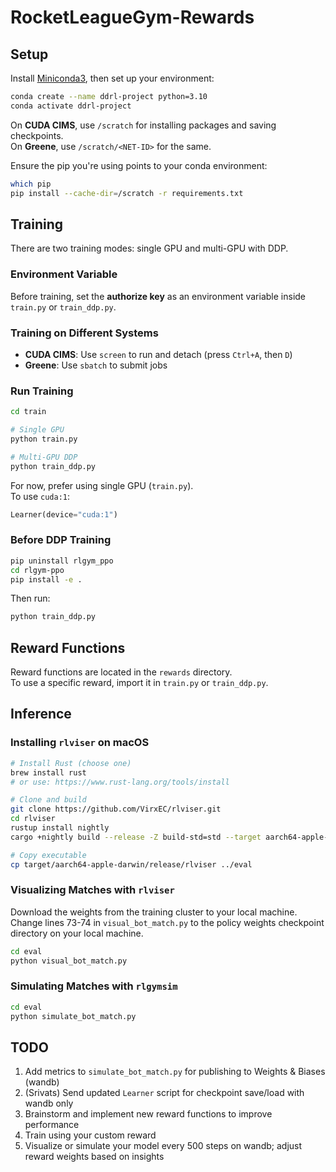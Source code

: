 # RocketLeagueGym-Rewards

## Setup

Install [Miniconda3](https://www.anaconda.com/docs/getting-started/miniconda/install), then set up your environment:

```bash
conda create --name ddrl-project python=3.10
conda activate ddrl-project
```

On **CUDA CIMS**, use `/scratch` for installing packages and saving checkpoints.  
On **Greene**, use `/scratch/<NET-ID>` for the same.

Ensure the pip you're using points to your conda environment:

```bash
which pip
pip install --cache-dir=/scratch -r requirements.txt
```

## Training

There are two training modes: single GPU and multi-GPU with DDP.

### Environment Variable

Before training, set the **authorize key** as an environment variable inside `train.py` or `train_ddp.py`.

### Training on Different Systems

- **CUDA CIMS**: Use `screen` to run and detach (press `Ctrl+A`, then `D`)
- **Greene**: Use `sbatch` to submit jobs

### Run Training

```bash
cd train

# Single GPU
python train.py

# Multi-GPU DDP
python train_ddp.py
```

For now, prefer using single GPU (`train.py`).  
To use `cuda:1`:

```python
Learner(device="cuda:1")
```

### Before DDP Training

```bash
pip uninstall rlgym_ppo
cd rlgym-ppo
pip install -e .
```

Then run:

```bash
python train_ddp.py
```

## Reward Functions

Reward functions are located in the `rewards` directory.  
To use a specific reward, import it in `train.py` or `train_ddp.py`.

## Inference

### Installing `rlviser` on macOS

```bash
# Install Rust (choose one)
brew install rust
# or use: https://www.rust-lang.org/tools/install

# Clone and build
git clone https://github.com/VirxEC/rlviser.git
cd rlviser
rustup install nightly
cargo +nightly build --release -Z build-std=std --target aarch64-apple-darwin

# Copy executable
cp target/aarch64-apple-darwin/release/rlviser ../eval
```

### Visualizing Matches with `rlviser`

Download the weights from the training cluster to your local machine. Change lines 73-74 in `visual_bot_match.py` to the policy weights checkpoint directory
on your local machine.
```bash
cd eval
python visual_bot_match.py
```

### Simulating Matches with `rlgymsim`

```bash
cd eval
python simulate_bot_match.py
```

## TODO

1. Add metrics to `simulate_bot_match.py` for publishing to Weights & Biases (wandb)
2. (Srivats) Send updated `Learner` script for checkpoint save/load with wandb only
3. Brainstorm and implement new reward functions to improve performance
4. Train using your custom reward
5. Visualize or simulate your model every 500 steps on wandb; adjust reward weights based on insights
